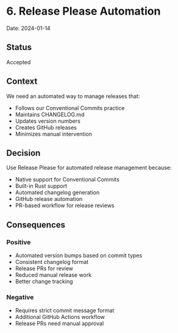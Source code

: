 # 6. Release Please Automation

Date: 2024-01-14

## Status

Accepted

## Context

We need an automated way to manage releases that:
- Follows our Conventional Commits practice
- Maintains CHANGELOG.md
- Updates version numbers
- Creates GitHub releases
- Minimizes manual intervention

## Decision

Use Release Please for automated release management because:
- Native support for Conventional Commits
- Built-in Rust support
- Automated changelog generation
- GitHub release automation
- PR-based workflow for release reviews

## Consequences

### Positive
- Automated version bumps based on commit types
- Consistent changelog format
- Release PRs for review
- Reduced manual release work
- Better change tracking

### Negative
- Requires strict commit message format
- Additional GitHub Actions workflow
- Release PRs need manual approval